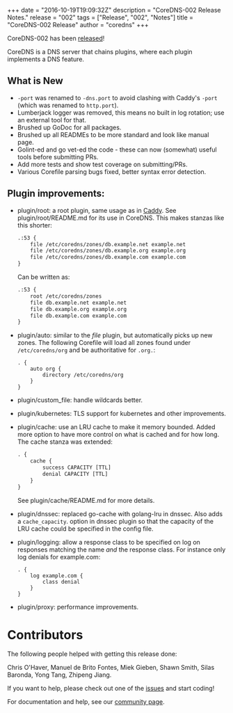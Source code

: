 +++
date = "2016-10-19T19:09:32Z"
description = "CoreDNS-002 Release Notes."
release = "002"
tags = ["Release", "002", "Notes"]
title = "CoreDNS-002 Release"
author = "coredns"
+++

CoreDNS-002 has been [released](https://github.com/coredns/coredns/releases)!

CoreDNS is a DNS server that chains plugins, where each plugin implements a DNS feature.

## What is New

* `-port` was renamed to `-dns.port` to avoid clashing with Caddy's `-port` (which was renamed to
  `http.port`).
* Lumberjack logger was removed, this means no built in log rotation; use an external tool for that.
* Brushed up GoDoc for all packages.
* Brushed up all READMEs to be more standard and look like manual page.
* Golint-ed and go vet-ed the code - these can now (somewhat) useful tools before submitting PRs.
* Add more tests and show test coverage on submitting/PRs.
* Various Corefile parsing bugs fixed, better syntax error detection.

## Plugin improvements:

* plugin/root: a root plugin, same usage as in [Caddy](https://caddyserver.com/docs/root).
  See plugin/root/README.md for its use in CoreDNS.
  This makes stanzas like this shorter:

    ~~~ txt
    .:53 {
        file /etc/coredns/zones/db.example.net example.net
        file /etc/coredns/zones/db.example.org example.org
        file /etc/coredns/zones/db.example.com example.com
    }
    ~~~

    Can be written as:

    ~~~ txt
    .:53 {
        root /etc/coredns/zones
        file db.example.net example.net
        file db.example.org example.org
        file db.example.com example.com
    }
    ~~~

* plugin/auto: similar to the *file* plugin, but automatically picks up new zones.
  The following Corefile will load all zones found under `/etc/coredns/org` and be authoritative
  for `.org.`:

    ~~~ corefile
    . {
        auto org {
            directory /etc/coredns/org
        }
    }
    ~~~
* plugin/custom_file: handle wildcards better.
* plugin/kubernetes: TLS support for kubernetes and other improvements.
* plugin/cache: use an LRU cache to make it memory bounded. Added more option to have more
  control on what is cached and for how long. The cache stanza was extended:

    ~~~ txt
    . {
        cache {
            success CAPACITY [TTL]
            denial CAPACITY [TTL]
        }
    }
    ~~~

  See plugin/cache/README.md for more details.

* plugin/dnssec: replaced go-cache with golang-lru in dnssec. Also adds a `cache_capacity`.
  option in dnssec plugin so that the capacity of the LRU cache could be specified in the config
  file.
* plugin/logging: allow a response class to be specified on log on responses matching the name *and*
  the response class. For instance only log denials for example.com:

    ~~~ corefile
    . {
        log example.com {
            class denial
        }
    }
    ~~~

* plugin/proxy: performance improvements.

# Contributors

The following people helped with getting this release done:

Chris O'Haver,
Manuel de Brito Fontes,
Miek Gieben,
Shawn Smith,
Silas Baronda,
Yong Tang,
Zhipeng Jiang.

If you want to help, please check out one of the [issues](https://github.com/coredns/coredns/issues/)
and start coding!

For documentation and help, see our [community page](https://coredns.io/community/).
